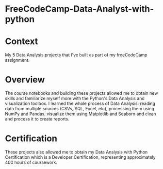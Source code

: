 # FreeCodeCamp-Data-Analyst-with-python
# Context
My 5 Data Analysis projects that I've built as part of my freeCodeCamp assignment.

# Overview
The course notebooks and building these projects allowed me to obtain new skills and familiarize myself more with the Python's Data Analysis and visualization toolbox. I learned the whole process of Data Analysis: reading data from multiple sources (CSVs, SQL, Excel, etc), processing them using NumPy and Pandas, visualize them using Matplotlib and Seaborn and clean and process it to create reports.

# Certification
These projects also allowed me to obtain my Data Analysis with Python Certification which is a Developer Certification, representing approximately 400 hours of coursework.
